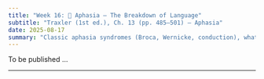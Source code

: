 ```yaml
---
title: "Week 16: 🧠 Aphasia — The Breakdown of Language"
subtitle: "Traxler (1st ed.), Ch. 13 (pp. 485–501) — Aphasia"
date: 2025-08-17
summary: "Classic aphasia syndromes (Broca, Wernicke, conduction), what they reveal about language systems, and why simple localization often fails. Practice with case diagnosis, lesion mapping, and sentence comprehension probes."
---
```






To be published ...


<!--
## 📘 Overview
Aphasia is a **language** disorder caused by **brain damage** (typically stroke), affecting **speaking, understanding, reading,** and/or **writing**. In this week, we use classic syndromes—**Broca’s**, **Wernicke’s**, and **conduction aphasia**—to ask: *How is language organized in the brain?* We examine the traditional **Wernicke–Lichtheim–Geschwind (WLG)** model and why strict one-area→one-syndrome mappings often **break down**. You’ll analyze real **case profiles**, practice **lesion mapping**, and experience tasks that reveal **agrammatic comprehension**, **repetition failures**, and **naming deficits**.

---

## 🎯 Learning Goals
By the end of Week 16, you should be able to:

- Describe hallmark symptoms of **Broca’s**, **Wernicke’s**, and **conduction** aphasia (fluency, comprehension, repetition, naming).
- Explain the classical **WLG model** (Broca’s area, Wernicke’s area, arcuate fasciculus) and identify its **predictive limits**.
- Interpret why **lesion–symptom relationships** are often **distributed** rather than perfectly localized.
- Diagnose simplified **case vignettes** and justify your decisions with **behavioral evidence**.
- Predict comprehension difficulty for **syntactically complex** sentences in **agrammatism**.
- Outline basic principles of **assessment** and **rehabilitation** (focus, intensity, compensation vs restitution).

---

## 📖 Required Reading
- **Traxler (1st ed.), Chapter 13, pp. 485–501** — *Aphasia* (overview; classic syndromes; lesion–symptom logic; introductory assessment examples).

---

## 🔑 Key Concepts & Mini-Explanations

### 🧭 Classical Syndromes (behavioral signatures)
- **Broca’s aphasia (nonfluent/agrammatic)**: **Effortful**, short utterances; reduced **function words**/**inflections** (“telegraphic speech”); **relatively better comprehension** for simple sentences; **poor repetition**; **naming** impaired.
- **Wernicke’s aphasia (fluent/logorrheic)**: **Fluent but empty** speech; **semantic paraphasias** (saying *fork* for *spoon*), **neologisms**; **poor comprehension**; **poor repetition**; **naming** impaired.
- **Conduction aphasia**: **Fluent** output and **good comprehension**, but **markedly poor repetition**, especially for **novel** or **long** sequences; frequent **phonemic paraphasias** and **self-corrections**.

### 🧱 WLG Model (and why it’s not the whole story)
- **WLG** posits: Wernicke’s (word meaning/lexicon) ↔ **arcuate fasciculus** ↔ Broca’s (speech planning/syntax).  
- **Limitations**: Real strokes often affect **multiple** regions/white-matter tracts; similar symptoms can arise from **different** lesions; some “Broca’s” symptoms can occur **outside** Broca’s gyrus (and vice versa). Modern views emphasize **distributed networks**.

### 🧪 Naming, Repetition, Comprehension
- **Naming** taps lexical retrieval and phonological encoding; frequency and semantic cues modulate success.  
- **Repetition** stresses **phonological loop** + **arcuate fasciculus** integrity; conduction aphasia shows **repetition-specific** breakdown.  
- **Comprehension** can fail selectively for **syntactic movement/complexity** (e.g., **object relatives**, **passives**) in **agrammatism**.

### 🧩 Agrammatic Comprehension (Broca’s profile)
- Disproportionate difficulty with **non-canonical** word orders:  
  - *“The boy that the girl pushed was tall.”* (object-relative)  
  - *“The boy was pushed by the girl.”* (passive)  
- Performance improves when **semantic**/world knowledge can rescue the parse.

### 🧬 Lesion–Symptom Mapping (intro)
- Beyond single areas: symptoms often reflect **network disconnection** (gray + **white matter**).  
- **VLSM** (voxel-based lesion–symptom mapping) aggregates many patients to identify **regions** where damage **predicts** a deficit better than chance.

### 🔁 Recovery & Rehabilitation (preview)
- Recovery depends on **lesion size/site**, time post-onset, and **therapy intensity**; approaches include **impairment-focused** (e.g., phonological/semantic drills) and **communication-focused** (compensatory strategies). Some therapies leverage **prosody** and **melody** to scaffold speech output.

---

## 📝 Pre-Class Activities
1. **Read** pp. 485–501; list **three** behavioral markers that distinguish **Broca** vs **Wernicke** aphasia.  
2. Watch a short aphasia interview (link in LMS) and note **fluency**, **content**, **comprehension**, **repetition**.  
3. **Sentence probe**: Predict which sentences (active vs passive vs object-relative) will challenge an **agrammatic** patient—and **why**.

---

## 💬 In-Class Activities

### 1) 📺 Case Vignette Spotlights (12 min)
- Listen to short audio/video clips (transcripts provided).  
- In pairs, classify each case (Broca/Wernicke/conduction) and **underline** evidence (fluency, comprehension, repetition, naming).

### 2) 🗺️ Lesion Mapping Puzzle (15 min)
- You receive simplified **MRI silhouettes** with highlighted regions (peri-Sylvian areas, arcuate tract sketch).  
- Match each case to the **most plausible** lesion **pattern**; explain mismatches where behavior and simple localization **diverge**.

### 3) 🔁 Repetition vs Paraphrase (10 min)
- Try to repeat increasing-length sentences; then paraphrase **meaning** only.  
- Discuss why **conduction aphasia** preserves gist but loses **verbatim** form.

### 4) 🧩 Agrammatic Comprehension Lab (10 min)
- **Sentence–picture** matching: actives, passives, object-relatives.  
- Predict error patterns for agrammatic profiles; relate to **syntactic movement** and **working memory**.

### 5) 🧪 Naming Microlab (8 min)
- **High vs low-frequency** pictures with **semantic cueing** (category) or **phonemic cueing** (first sound).  
- Compare facilitation patterns; what does each cue tell us about the **locus** of difficulty?

### 6) Wrap (5 min)
- Exit slip: Name **one** behavior that best distinguishes **conduction** from **Wernicke** aphasia, and **why**.

---

## 🔁 Post-Class Review
- **One-pager**: For one vignette, write a **defensible diagnosis** and a short **lesion hypothesis** (region/tract).  
- **Reflection (100–120 words)**: Which comprehension test best reveals **agrammatism**, and what alternative explanation must you **rule out**?

---

## 🏠 Homework
- **Textbook “Test Yourself”** (Ch. 13, pp. 485–501) items on classic syndromes and repetition/naming patterns.  
- **Short write-up (≈150–200 words)**: Propose a **mini assessment battery** (3–4 tasks) to differentiate **Broca**, **Wernicke**, and **conduction** aphasia in 10 minutes; justify each task.

---

## 🧩 Self-Check Questions

**Q1.** What behavioral triad distinguishes **Broca’s** from **Wernicke’s** aphasia?  
<!-- Broca: nonfluent/effortful speech, relatively better simple comprehension, poor repetition; Wernicke: fluent but empty speech, poor comprehension, poor repetition. -->
<!--
**Q2.** What is the **hallmark** of **conduction aphasia**?  
<!-- Disproportionately impaired repetition with relatively preserved comprehension and fluent output, plus frequent phonemic paraphasias/self-corrections. -->
<!--
**Q3.** Why does a **strict WLG** mapping often fail to predict symptoms perfectly?  
<!-- Real lesions disrupt networks (gray + white matter); similar behaviors can arise from different lesion patterns; functional reorganization/variability across individuals. -->
<!--
**Q4.** Which sentence types typically challenge **agrammatic** comprehension, and why?  
<!-- Non-canonical structures involving movement (passives, object-relatives) because they require hierarchical dependencies beyond linear order. -->
<!--
**Q5.** How can **cueing** help diagnose **naming** deficits?  
<!-- Phonemic cues suggest phonological retrieval problems; semantic cues suggest access to meaning is fragile but can be boosted. -->

---
<!--
## 🧰 Key Terms
**Aphasia**, **Broca’s aphasia**, **Wernicke’s aphasia**, **Conduction aphasia**, **Paraphasia (semantic/phonemic)**, **Agrammatism**, **Repetition**, **Arcuate fasciculus**, **Lesion–symptom mapping**, **VLSM**, **Telegraphic speech**, **Neologism**, **Cueing**.

---

## 🌐 Optional Resources
- **AphasiaBank** (case videos & protocols).  
- NIH/NIDCD overview on **Aphasia** for general background.  
- Short explainer videos on **Broca/Wernicke/conduction** profiles and **sentence–picture** tasks.

---

### ✅ How to use these notes
- **Before class:** skim the vignette transcript, pre-label likely features (fluency, comprehension, repetition).  
- **During class:** argue for a diagnosis using **specific behavioral evidence**.  
- **After class:** compare your lesion hypothesis to the class discussion and revise your **assessment battery**.

-->













<!--
## 🎯 Overview

This week is dedicated to showcasing your work in a collaborative and supportive environment. You will present your final project—either as a **group** or **individual**—in the form of a poster-style summary or a short oral presentation. The goal is to synthesize key insights from the course and apply them to a specific topic or question in psycholinguistics.

---

## 📘 Core Activities

- Deliver a **presentation** (5–7 minutes) based on your project
- Participate in **peer feedback and discussion**
- Learn from others' research ideas and approaches

---

## 👥 Group or Individual Format

Students may present:
- **Group Projects**: Collaborative investigations or literature reviews
- **Individual Projects**: Personal research interests, pilot studies, or reflections

If unsure about format, consult the instructor ahead of time.

---

## ❓ Key Questions to Address

- What is the central **research question** or topic?
- How does your project relate to psycholinguistic theory or methods?
- What did you discover, learn, or hypothesize?
- What challenges did you face, and how did you address them?
- What are potential **future directions**?

---

## 🗣️ Presentation Guidelines

- **Keep it concise**: 5–7 minutes max.
- Focus on **clarity**, **structure**, and **visuals**.
- Your talk/poster should cover:
  - Title & authors
  - Motivation & background
  - Research question(s)
  - Method/approach
  - Key findings or takeaways
  - Final reflections or open questions

---

## 🎯 Evaluation Criteria

Presentations will be graded according to the following rubric:

| Category                         | Points |
|----------------------------------|--------|
| Clear explanation of topic       | 5      |
| Relevance to psycholinguistics   | 5      |
| Logical structure and flow       | 5      |
| Visual clarity (if slides/poster)| 5      |
| Engagement & delivery            | 5      |
| Thoughtful handling of Q&A       | 5      |
| **Total**                        | **30** |

Bonus points may be awarded for originality, creativity, or effective use of examples.

---

## 🤝 Peer Feedback Tips

When watching other presentations, consider:
- What aspect of the project stood out?
- How could the project be extended or improved?
- Is the presentation clear and engaging?
- What’s one follow-up question you would ask?

---

## 📝 No Assigned Reading This Week

Instead, focus on:
- Preparing your slides or poster
- Rehearsing your presentation
- Reviewing other students’ projects with curiosity and kindness

---

## 🧠 Looking Ahead

Next week (Week 17) will feature:
- A course wrap-up discussion
- Optional reflection essays
- Final project write-up submissions (if required)
- Course evaluations

-->